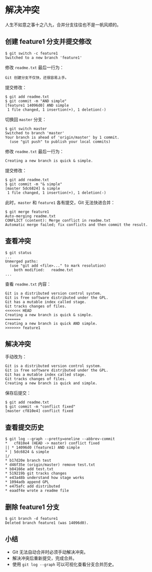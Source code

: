 # 解决冲突

人生不如意之事十之八九，合并分支往往也不是一帆风顺的。

## 创建 feature1 分支并提交修改

```
$ git switch -c feature1
Switched to a new branch 'feature1'
```

修改 `readme.txt` 最后一行为：

```
Git 创建分支不仅快，还很容易上手。
```

提交修改：

```
$ git add readme.txt
$ git commit -m "AND simple"
[feature1 14096d0] AND simple
 1 file changed, 1 insertion(+), 1 deletion(-)
```

切换回 `master` 分支：

```
$ git switch master
Switched to branch 'master'
Your branch is ahead of 'origin/master' by 1 commit.
  (use "git push" to publish your local commits)
```

修改 `readme.txt` 最后一行为：

```
Creating a new branch is quick & simple.
```

提交修改：

```
$ git add readme.txt
$ git commit -m "& simple"
[master 5dc6824] & simple
 1 file changed, 1 insertion(+), 1 deletion(-)
```

此时，`master` 和 `feature1` 各有提交，Git 无法快进合并：

```
$ git merge feature1
Auto-merging readme.txt
CONFLICT (content): Merge conflict in readme.txt
Automatic merge failed; fix conflicts and then commit the result.
```

## 查看冲突

```
$ git status
...
Unmerged paths:
  (use "git add <file>..." to mark resolution)
	both modified:   readme.txt
...
```

查看 `readme.txt` 内容：

```
Git is a distributed version control system.
Git is free software distributed under the GPL.
Git has a mutable index called stage.
Git tracks changes of files.
<<<<<<< HEAD
Creating a new branch is quick & simple.
=======
Creating a new branch is quick AND simple.
>>>>>>> feature1
```

## 解决冲突

手动改为：

```
Git is a distributed version control system.
Git is free software distributed under the GPL.
Git has a mutable index called stage.
Git tracks changes of files.
Creating a new branch is quick and simple.
```

保存后提交：

```
$ git add readme.txt
$ git commit -m "conflict fixed"
[master cf810e4] conflict fixed
```

## 查看提交历史

```
$ git log --graph --pretty=oneline --abbrev-commit
*   cf810e4 (HEAD -> master) conflict fixed
|| * 14096d0 (feature1) AND simple
* | 5dc6824 & simple
|/
* b17d20e branch test
* d46f35e (origin/master) remove test.txt
* b84166e add test.txt
* 519219b git tracks changes
* e43a48b understand how stage works
* 1094adb append GPL
* e475afc add distributed
* eaadf4e wrote a readme file
```

## 删除 feature1 分支

```
$ git branch -d feature1
Deleted branch feature1 (was 14096d0).
```

## 小结

- Git 无法自动合并时必须手动解决冲突。
- 解决冲突后重新提交，完成合并。
- 使用 `git log --graph` 可以可视化查看分支合并历史。
